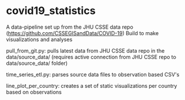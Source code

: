 # covid19_statistics

A data-pipeline set up from the JHU CSSE data repo (https://github.com/CSSEGISandData/COVID-19)
Build to make visualizations and analyses

pull_from_git.py: pulls latest data from JHU CSSE data repo in the data/source_data/ 
  (requires active connection from JHU CSSE repo  to data/source_data/ folder)
  
time_series_etl.py: parses source data files to observation based CSV's

line_plot_per_country: creates a set of static visualizations per country based on observations
